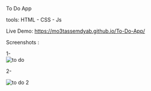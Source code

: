 
To Do App

tools: HTML - CSS - Js

Live Demo: https://mo3tassemdyab.github.io/To-Do-App/

Screenshots :


 1-  
![to do](https://github.com/user-attachments/assets/9644ed6c-5763-4071-b1de-93181a7d7df7)


2- 

![to do 2](https://github.com/user-attachments/assets/5f46018c-7735-4e1f-96d7-aaedcaef1abf)

